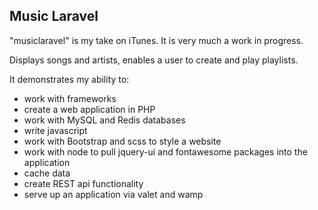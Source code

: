## Music Laravel

"musiclaravel"  is my take on iTunes.  It is very much a work in progress.

Displays songs and artists, enables a user to create and play playlists.

It demonstrates my ability to:
- work with frameworks
- create a web application in PHP
- work with MySQL and Redis databases
- write javascript
- work with Bootstrap and scss to style a website
- work with node to pull jquery-ui and fontawesome packages into the application
- cache data
- create REST api functionality
- serve up an application via valet and wamp
